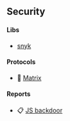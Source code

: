 ## Security

#### Libs
- [snyk](https://snyk.io/)

#### Protocols
- 🤖 [Matrix](https://matrix.org/)

#### Reports
- 📋 [JS backdoor](https://certitude.consulting/blog/en/invisible-backdoor/)